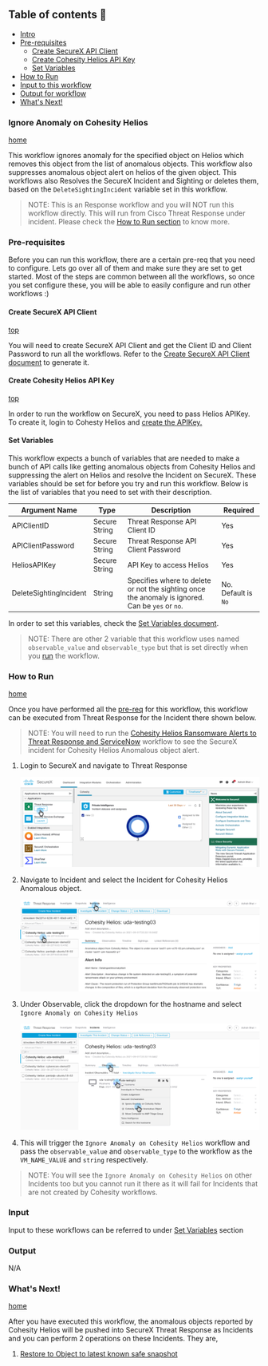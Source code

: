 ## Table of contents :scroll:

 - [Intro](#intro)
 - [Pre-requisites](#pre-req)
    * [Create SecureX API Client](#securex-client)
    * [Create Cohesity Helios API Key](#helios-client)
    * [Set Variables](#set-variables)
 - [How to Run](#run)
 - [Input to this workflow](#input)
 - [Output for workflow](#output)
 - [What's Next!](#next)

### <a name="intro"></a> Ignore Anomaly on Cohesity Helios
[home](../../README.md)

This workflow ignores anomaly for the specified object on Helios which removes this object from the list of anomalous objects. This workflow also suppresses anomalous object alert on helios of the given object. This workflows also Resolves the SecureX Incident and Sighting or deletes them, based on the `DeleteSightingIncident` variable set in this workflow. 

> NOTE: This is an Response workflow and you will NOT run this workflow directly. This will run from Cisco Threat Response under incident. Please check the [How to Run section](#run) to know more. 

### <a name="pre-req"></a> Pre-requisites

Before you can run this workflow, there are a certain pre-req that you need to configure. Lets go over all of them and make sure they are set to get started. Most of the steps are common between all the workflows, so once you set configure these, you will be able to easily configure and run other workflows :)

#### <a name="securex-client"></a> Create SecureX API Client
[top](#Cisco-SecureX-Integration)

You will need to create SecureX API Client and get the Client ID and Client Password to run all the workflows. Refer to the [Create SecureX API Client document](../misc/CreateSecureXAPIClient.md) to generate it. 

#### <a name="helios-client"></a> Create Cohesity Helios API Key
[top](#Cisco-SecureX-Integration)

In order to run the workflow on SecureX, you need to pass Helios APIKey. To create it, login to Cohesty Helios and [create the APIKey.](https://developer.cohesity.com/docs/helios-getting-started)

#### <a name="set-variables"></a> Set Variables

This workflow expects a bunch of variables that are needed to make a bunch of API calls like getting anomalous objects from Cohesity Helios and suppressing the alert on Helios and resolve the Incident on SecureX. These variables should be set for before you try and run this workflow. Below is the list of variables that you need to set with their description.  

| **Argument Name** | **Type** | **Description** | **Required** |
| --- | --- |--- | --- |
| APIClientID | Secure String | Threat Response API Client ID | Yes | 
| APIClientPassword | Secure String | Threat Response API Client Password | Yes | 
| HeliosAPIKey | Secure String | API Key to access Helios | Yes | 
| DeleteSightingIncident  | String | Specifies where to delete or not the sighting once the anomaly is ignored. Can be `yes` or `no`.| No. Default is `No` | 

In order to set this variables, check the [Set Variables document](../misc/SetVariables.md). 

>NOTE: There are other 2 variable that this workflow uses named `observable_value` and `observable_type` but that is set directly when you [run](#run) the workflow.  

### <a name="run"></a> How to Run
[home](../../README.md)

Once you have performed all the [pre-req](#pre-req) for this workflow, this workflow can be executed from Threat Response for the Incident there shown below. 

> NOTE: You will need to run the [Cohesity Helios Ransomware Alerts to Threat Response and ServiceNow](./HeliosRansomwareAlertsToThreatResponseAndServiceNow.md) workflow to see the SecureX incident for Cohesity Helios Anomalous object alert.

1. Login to SecureX and navigate to Threat Response

    ![Go to Threat Response](../assets/threatResponse.png)

2. Navigate to Incident and select the Incident for Cohesity Helios Anomalous object. 

    ![Go to Incidents](../assets/runIgnore01.png)

3. Under Observable, click the dropdown for the hostname and select `Ignore Anomaly on Cohesity Helios`

    ![Run Ignore](../assets/runIgnore02.png)

4. This will trigger the `Ignore Anomaly on Cohesity Helios` workflow and pass the `observable_value` and `observable_type` to the workflow as the `VM_NAME_VALUE` and `string` respectively. 

>NOTE: You will see the `Ignore Anomaly on Cohesity Helios` on other Incidents too but you cannot run it there as it will fail for Incidents that are not created by Cohesity workflows. 

###  <a name="input"></a> Input

Input to these workflows can be referred to under [Set Variables](#set-variables) section

###  <a name="output"></a> Output

N/A

### <a name="next"></a> What's Next!
[home](../../README.md)

After you have executed this workflow, the anomalous objects reported by Cohesity Helios will be pushed into SecureX Threat Response as Incidents and you can perform 2 operations on these Incidents. They are,

1. [Restore to Object to latest known safe snapshot](./CohesityRestoreAnomalousObject.md)